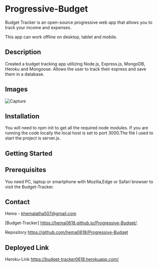 # Progressive-Budget

Budget Tracker is an open-source progressive web app that allows you to track your income and expenses.

This app can work offline on desktop, tablet and mobile.

##  Description

Created a budget tracking app utilizing Node.js, Express.js, MongoDB, Heroku and Mongoose. Allows the user to track their express and save them in a database.

## Images

![Capture](https://user-images.githubusercontent.com/67700843/93525119-8f24e780-f903-11ea-84c7-bf6a1cedd5ea.PNG)



## Installation

You will need to npm init to get all the required node modules. If you are running the code locally the local host is set to port 3000.The file I used to start the project is server.js.

## Getting Started

## Prerequisites
You need PC, laptop or smartphone with Mozilla,Edge or Safari browser to visit the Budget-Tracker.

## Contact
Hema - khemalatha507@gmail.com

[Budget-Tracker]  https://hema0618.github.io/Progressive-Budget/.

Repository https://github.com/hema0618/Progressive-Budget

## Deployed Link

 Heroku-Link https://budget-tracker0618.herokuapp.com/

